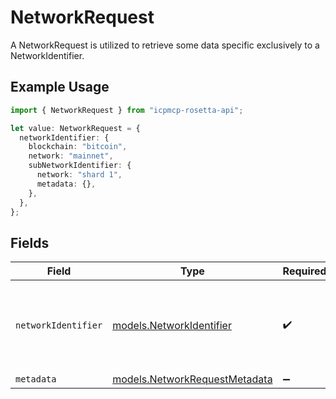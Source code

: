 # NetworkRequest

A NetworkRequest is utilized to retrieve some data specific exclusively to a NetworkIdentifier.

## Example Usage

```typescript
import { NetworkRequest } from "icpmcp-rosetta-api";

let value: NetworkRequest = {
  networkIdentifier: {
    blockchain: "bitcoin",
    network: "mainnet",
    subNetworkIdentifier: {
      network: "shard 1",
      metadata: {},
    },
  },
};
```

## Fields

| Field                                                                                  | Type                                                                                   | Required                                                                               | Description                                                                            |
| -------------------------------------------------------------------------------------- | -------------------------------------------------------------------------------------- | -------------------------------------------------------------------------------------- | -------------------------------------------------------------------------------------- |
| `networkIdentifier`                                                                    | [models.NetworkIdentifier](../models/networkidentifier.md)                             | :heavy_check_mark:                                                                     | The network_identifier specifies which network a particular object is associated with. |
| `metadata`                                                                             | [models.NetworkRequestMetadata](../models/networkrequestmetadata.md)                   | :heavy_minus_sign:                                                                     | N/A                                                                                    |